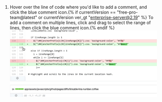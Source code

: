 1. Hover over the line of code where you'd like to add a comment, and click the blue comment icon.{% if currentVersion == "free-pro-team@latest" or currentVersion ver_gt "enterprise-server@2.19" %} To add a comment on multiple lines, click and drag to select the range of lines, then click the blue comment icon.{% endif %}
![Blue comment icon](/assets/images/help/commits/hover-comment-icon.gif)
